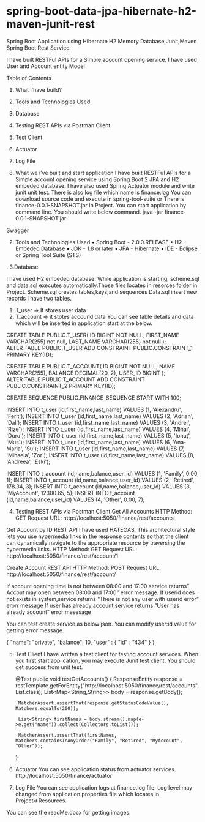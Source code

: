 # spring-boot-data-jpa-hibernate-h2-maven-junit-rest
Spring Boot Application using Hibernate H2 Memory Database,Junit,Maven
Spring Boot Rest Service

I have built  RESTFul APIs for a Simple account opening service. I have used User and Account entity Model

Table of Contents
1.	What I’have build?
2.	Tools and Technologies Used
3.	Database
4.	Testing REST APIs via Postman Client
5.	Test Client
6.	Actuator
7.	Log File

1. What we i’ve built and start application
I have built  RESTFul APIs for a Simple account opening service using Spring Boot 2 JPA and H2 embeded database. 
I have also used Spring Actuator module and write junit unit test.
There is also log file which name is finance.log
You can download source code and execute in spring-tool-suite or
There is finance-0.0.1-SNAPSHOT.jar in Project.
You can start application by command line. You should write below command.
java -jar finance-0.0.1-SNAPSHOT.jar





Swagger
 

2. Tools and Technologies Used
•	Spring Boot - 2.0.0.RELEASE
•	H2 – Embeded Database
•	JDK - 1.8 or later
•	JPA - Hibernate
•	IDE - Eclipse or Spring Tool Suite (STS)

. 3.Database

I have used H2 embeded database. While application is starting, scheme.sql and data.sql executes automatically.Those files locates in resorces folder in Project.
Scheme.sql creates tables,keys,and sequences
Data.sql insert new records
I have two tables.
1.	T_user => It stores user data
2.	T_account => it stotes accound data
You can see table details and data which will be inserted in application start at the below.

CREATE TABLE PUBLIC.T_USER(
    ID BIGINT NOT NULL,
    FIRST_NAME VARCHAR(255) not null,
    LAST_NAME VARCHAR(255) not null
);            
ALTER TABLE PUBLIC.T_USER ADD CONSTRAINT PUBLIC.CONSTRAINT_1 PRIMARY KEY(ID);


CREATE TABLE PUBLIC.T_ACCOUNT(
    ID BIGINT NOT NULL,
    NAME VARCHAR(255),
    BALANCE DECIMAL(20, 2),
    USER_ID BIGINT
);            
ALTER TABLE PUBLIC.T_ACCOUNT ADD CONSTRAINT PUBLIC.CONSTRAINT_2 PRIMARY KEY(ID);

CREATE SEQUENCE PUBLIC.FINANCE_SEQUENCE START WITH 100;

INSERT INTO t_user (id,first_name,last_name) VALUES (1, 'Alexandru', 'Ferit');
INSERT INTO t_user (id,first_name,last_name) VALUES (2, 'Adrian', 'Dal');
INSERT INTO t_user (id,first_name,last_name) VALUES (3, 'Andrei', 'Rize');
INSERT INTO t_user (id,first_name,last_name) VALUES (4, 'Mihai', 'Duru');
INSERT INTO t_user (id,first_name,last_name) VALUES (5, 'Ionuţ', 'Mus');
INSERT INTO t_user (id,first_name,last_name) VALUES (6, 'Ana-Maria', 'Su');
INSERT INTO t_user (id,first_name,last_name) VALUES (7, 'Mihaela', 'Zor');
INSERT INTO t_user (id,first_name,last_name) VALUES (8, 'Andreea', 'Eski');


INSERT INTO t_account (id,name,balance,user_id) VALUES (1, 'Family', 0.00, 1);
INSERT INTO t_account (id,name,balance,user_id) VALUES (2, 'Retired', 178.34, 3);
INSERT INTO t_account (id,name,balance,user_id) VALUES (3, 'MyAccount', 12300.65, 5);
INSERT INTO t_account (id,name,balance,user_id) VALUES (4, 'Other', 0.00, 7);


 4. Testing REST APIs via Postman Client
Get All Accounts
HTTP Method: GET 
Request URL: http://localhost:5050/finance/rest/accounts 
 
Get Account by ID REST API
I have used HATEOAS, This architectural style lets you use hypermedia links in the response contents so that the client can dynamically navigate to the appropriate resource by traversing the hypermedia links.
HTTP Method: GET 
Request URL: http://localhost:5050/finance/rest/account/1
 
 Create Account REST API
HTTP Method: POST 
Request URL: http://localhost:5050/finance/rest/account/
 

If account opening time is not between 08:00 and 17:00 service returns” Accout may open between 08:00 and 17:00” error message.
If userid does not exists in system,service returns “There is not any user with userid error” erorr message
If user has already account,service returns “User has already account” error mesesage

You can test create service as below json. You can modify user:id value for getting error message.

{
        "name": "private",
        "balance": 10,
        "user" : {
        	"id" : "434"
        }
}

5. Test Client
I have written a test client for testing account services.
When you first start application, you may execute Junit test client.
You should get success from unit test.

	
	@Test
	public void testGetAccounts() {
		ResponseEntity<List> response = restTemplate.getForEntity("http://localhost:5050/finance/rest/accounts", List.class);
		List<Map<String,String>> body = response.getBody();

		MatcherAssert.assertThat(response.getStatusCodeValue(), Matchers.equalTo(200));
		
		List<String> firstNames = body.stream().map(e->e.get("name")).collect(Collectors.toList());
		
		MatcherAssert.assertThat(firstNames, Matchers.containsInAnyOrder("Family", "Retired", "MyAccount", "Other"));
	}

6. Actuator
You can see application status from actuator services.
http://localhost:5050/finance/actuator

7. Log File
You can see application logs at finance.log file.
Log level may changed from application.properties file which locates in Project=>Resources.


You can see the readMe.docx for getting images.
 





